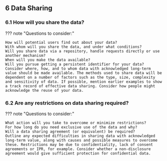## 6 Data Sharing

### 6.1 How will you share the data?

??? note "Questions to consider:"

    How will potential users find out about your data?
    With whom will you share the data, and under what conditions?
    Will you share data via a repository, handle requests directly or use another mechanism?
    When will you make the data available?
    Will you pursue getting a persistent identifier for your data?
    Consider where, how, and to whom data with acknowledged long-term value should be made available. The methods used to share data will be dependent on a number of factors such as the type, size, complexity and sensitivity of data. If possible, mention earlier examples to show a track record of effective data sharing. Consider how people might acknowledge the reuse of your data.

### 6.2 Are any restrictions on data sharing required?

??? note "Questions to consider:"

    What action will you take to overcome or minimize restrictions?
    For how long do you need exclusive use of the data and why?
    Will a data sharing agreement (or equivalent) be required?
    Outline any expected difficulties in sharing data with acknowledged long-term value, along with causes and possible measures to overcome these. Restrictions may be due to confidentiality, lack of consent agreements or IPR, for example. Consider whether a non-disclosure agreement would give sufficient protection for confidential data.